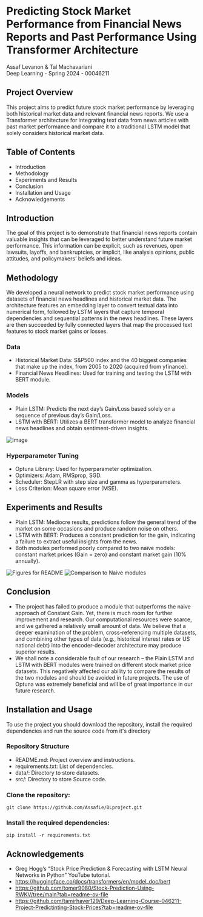 # Predicting Stock Market Performance from Financial News Reports and Past Performance Using Transformer Architecture

Assaf Levanon & Tal Machavariani  
Deep Learning - Spring 2024 - 00046211

## Project Overview
This project aims to predict future stock market performance by leveraging both historical market data and relevant financial news reports. We use a Transformer architecture for integrating text data from news articles with past market performance and compare it to a traditional LSTM model that solely considers historical market data.


## Table of Contents
* Introduction
* Methodology
* Experiments and Results
* Conclusion
* Installation and Usage
* Acknowledgements


## Introduction
The goal of this project is to demonstrate that financial news reports contain valuable insights that can be leveraged to better understand future market performance. This information can be explicit, such as revenues, open lawsuits, layoffs, and bankruptcies, or implicit, like analysis opinions, public attitudes, and policymakers’ beliefs and ideas.


## Methodology
We developed a neural network to predict stock market performance using datasets of financial news headlines and historical market data. The architecture features an embedding layer to convert textual data into numerical form, followed by LSTM layers that capture temporal dependencies and sequential patterns in the news headlines. These layers are then succeeded by fully connected layers that map the processed text features to stock market gains or losses.

### Data
* Historical Market Data: S&P500 index and the 40 biggest companies that make up the index, from 2005 to 2020 (acquired from yfinance).
* Financial News Headlines: Used for training and testing the LSTM with BERT module.

### Models
* Plain LSTM: Predicts the next day’s Gain/Loss based solely on a sequence of previous day’s Gain/Loss.
* LSTM with BERT: Utilizes a BERT transformer model to analyze financial news headlines and obtain sentiment-driven insights.

![image](https://github.com/user-attachments/assets/9d46504d-e5e2-4ae3-a4ef-fe1d5057ab1b)

### Hyperparameter Tuning
* Optuna Library: Used for hyperparameter optimization.
* Optimizers: Adam, RMSprop, SGD.
* Scheduler: StepLR with step size and gamma as hyperparameters.
* Loss Criterion: Mean square error (MSE).


## Experiments and Results
* Plain LSTM: Mediocre results, predictions follow the general trend of the market on some occasions and produce random noise on others.
* LSTM with BERT: Produces a constant prediction for the gain, indicating a failure to extract useful insights from the news.
* Both modules performed poorly compared to two naïve models: constant market prices (Gain = zero) and constant market gain (10% annually). 


![Figures for README](https://github.com/user-attachments/assets/4f9e1dff-5c95-4f65-8dfb-63becf1ec24c)
![Comparison to Naive modules](https://github.com/user-attachments/assets/6ade6bf8-2274-4d4b-97ae-add955f84b49)



## Conclusion
* The project has failed to produce a module that outperforms the naive approach of Constant Gain. Yet, there is much room for further improvement and research. Our computational resources were scarce, and we gathered a relatively small amount of data. We believe that a deeper examination of the problem, cross-referencing multiple datasets, and combining other types of data (e.g., historical interest rates or US national debt) into the encoder-decoder architecture may produce superior results.
* We shall note a considerable fault of our research – the Plain LSTM and LSTM with BERT modules were trained on different stock market price datasets. This negatively affected our ability to compare the results of the two modules and should be avoided in future projects. The use of Optuna was extremely beneficial and will be of great importance in our future research.


## Installation and Usage
To use the project you should download the repository, install the required dependencies and run the source code from it's directory

### Repository Structure
* README.md: Project overview and instructions.
* requirements.txt: List of dependencies.
* data/: Directory to store datasets.
* src/: Directory to store Source code.


### Clone the repository:
```
git clone https://github.com/AssafLe/DLproject.git
```

### Install the required dependencies:
```
pip install -r requirements.txt
```

## Acknowledgements
* Greg Hogg’s “Stock Price Prediction & Forecasting with LSTM Neural Networks in Python” YouTube tutorial.
* https://huggingface.co/docs/transformers/en/model_doc/bert
* https://github.com/tomer9080/Stock-Prediction-Using-RWKV/tree/main?tab=readme-ov-file
* https://github.com/tamirhaver129/Deep-Learning-Course-046211-Project-Predictinting-Stock-Prices?tab=readme-ov-file
